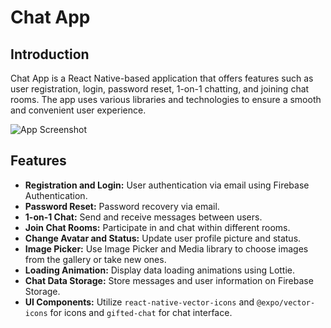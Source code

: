 # Chat App

## Introduction

Chat App is a React Native-based application that offers features such as user registration, login, password reset, 1-on-1 chatting, and joining chat rooms. The app uses various libraries and technologies to ensure a smooth and convenient user experience.

![App Screenshot](path-to-your-screenshot.png)

## Features

- **Registration and Login:** User authentication via email using Firebase Authentication.
- **Password Reset:** Password recovery via email.
- **1-on-1 Chat:** Send and receive messages between users.
- **Join Chat Rooms:** Participate in and chat within different rooms.
- **Change Avatar and Status:** Update user profile picture and status.
- **Image Picker:** Use Image Picker and Media library to choose images from the gallery or take new ones.
- **Loading Animation:** Display data loading animations using Lottie.
- **Chat Data Storage:** Store messages and user information on Firebase Storage.
- **UI Components:** Utilize `react-native-vector-icons` and `@expo/vector-icons` for icons and `gifted-chat` for chat interface.
